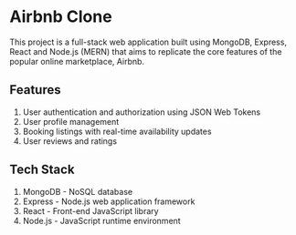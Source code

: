 # Airbnb Clone 

This project is a full-stack web application built using MongoDB, Express, React and Node.js (MERN) that aims to replicate the core features of the popular online marketplace, Airbnb.

## Features

1. User authentication and authorization using JSON Web Tokens
2. User profile management
3. Booking listings with real-time availability updates
4. User reviews and ratings

## Tech Stack

1. MongoDB - NoSQL database
2. Express - Node.js web application framework
3. React - Front-end JavaScript library
4. Node.js - JavaScript runtime environment









   
